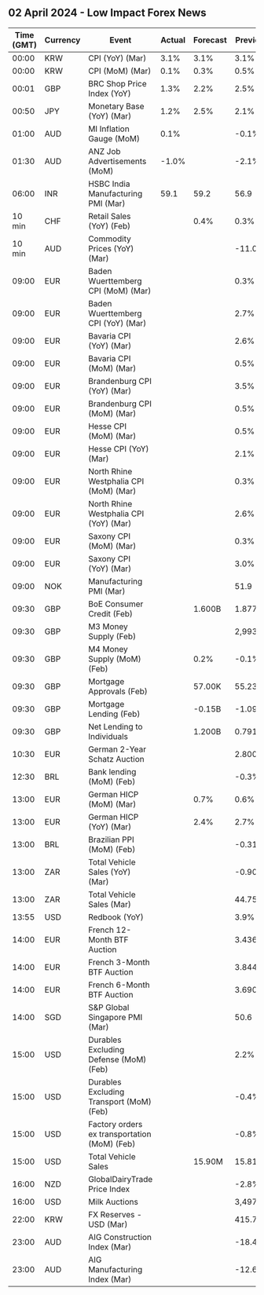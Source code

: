 ## 02 April 2024 - Low Impact Forex News

| Time (GMT) | Currency | Event | Actual | Forecast | Previous |
|------|----------|-------|--------|----------|----------|
| 00:00 | KRW | CPI (YoY) (Mar) | 3.1% | 3.1% | 3.1% |
| 00:00 | KRW | CPI (MoM) (Mar) | 0.1% | 0.3% | 0.5% |
| 00:01 | GBP | BRC Shop Price Index (YoY) | 1.3% | 2.2% | 2.5% |
| 00:50 | JPY | Monetary Base (YoY) (Mar) | 1.2% | 2.5% | 2.1% |
| 01:00 | AUD | MI Inflation Gauge (MoM) | 0.1% |  | -0.1% |
| 01:30 | AUD | ANZ Job Advertisements (MoM) | -1.0% |  | -2.1% |
| 06:00 | INR | HSBC India Manufacturing PMI (Mar) | 59.1 | 59.2 | 56.9 |
| 10 min | CHF | Retail Sales (YoY) (Feb) |  | 0.4% | 0.3% |
| 10 min | AUD | Commodity Prices (YoY) (Mar) |  |  | -11.0% |
| 09:00 | EUR | Baden Wuerttemberg CPI (MoM) (Mar) |  |  | 0.3% |
| 09:00 | EUR | Baden Wuerttemberg CPI (YoY) (Mar) |  |  | 2.7% |
| 09:00 | EUR | Bavaria CPI (YoY) (Mar) |  |  | 2.6% |
| 09:00 | EUR | Bavaria CPI (MoM) (Mar) |  |  | 0.5% |
| 09:00 | EUR | Brandenburg CPI (YoY) (Mar) |  |  | 3.5% |
| 09:00 | EUR | Brandenburg CPI (MoM) (Mar) |  |  | 0.5% |
| 09:00 | EUR | Hesse CPI (MoM) (Mar) |  |  | 0.5% |
| 09:00 | EUR | Hesse CPI (YoY) (Mar) |  |  | 2.1% |
| 09:00 | EUR | North Rhine Westphalia CPI (MoM) (Mar) |  |  | 0.3% |
| 09:00 | EUR | North Rhine Westphalia CPI (YoY) (Mar) |  |  | 2.6% |
| 09:00 | EUR | Saxony CPI (MoM) (Mar) |  |  | 0.3% |
| 09:00 | EUR | Saxony CPI (YoY) (Mar) |  |  | 3.0% |
| 09:00 | NOK | Manufacturing PMI (Mar) |  |  | 51.9 |
| 09:30 | GBP | BoE Consumer Credit (Feb) |  | 1.600B | 1.877B |
| 09:30 | GBP | M3 Money Supply (Feb) |  |  | 2,993.9B |
| 09:30 | GBP | M4 Money Supply (MoM) (Feb) |  | 0.2% | -0.1% |
| 09:30 | GBP | Mortgage Approvals (Feb) |  | 57.00K | 55.23K |
| 09:30 | GBP | Mortgage Lending (Feb) |  | -0.15B | -1.09B |
| 09:30 | GBP | Net Lending to Individuals |  | 1.200B | 0.791B |
| 10:30 | EUR | German 2-Year Schatz Auction |  |  | 2.800% |
| 12:30 | BRL | Bank lending (MoM) (Feb) |  |  | -0.3% |
| 13:00 | EUR | German HICP (MoM) (Mar) |  | 0.7% | 0.6% |
| 13:00 | EUR | German HICP (YoY) (Mar) |  | 2.4% | 2.7% |
| 13:00 | BRL | Brazilian PPI (MoM) (Feb) |  |  | -0.31% |
| 13:00 | ZAR | Total Vehicle Sales (YoY) (Mar) |  |  | -0.90% |
| 13:00 | ZAR | Total Vehicle Sales (Mar) |  |  | 44.75K |
| 13:55 | USD | Redbook (YoY) |  |  | 3.9% |
| 14:00 | EUR | French 12-Month BTF Auction |  |  | 3.436% |
| 14:00 | EUR | French 3-Month BTF Auction |  |  | 3.844% |
| 14:00 | EUR | French 6-Month BTF Auction |  |  | 3.690% |
| 14:00 | SGD | S&P Global Singapore PMI (Mar) |  |  | 50.6 |
| 15:00 | USD | Durables Excluding Defense (MoM) (Feb) |  |  | 2.2% |
| 15:00 | USD | Durables Excluding Transport (MoM) (Feb) |  |  | -0.4% |
| 15:00 | USD | Factory orders ex transportation (MoM) (Feb) |  |  | -0.8% |
| 15:00 | USD | Total Vehicle Sales |  | 15.90M | 15.81M |
| 16:00 | NZD | GlobalDairyTrade Price Index |  |  | -2.8% |
| 16:00 | USD | Milk Auctions |  |  | 3,497.0 |
| 22:00 | KRW | FX Reserves - USD (Mar) |  |  | 415.73B |
| 23:00 | AUD | AIG Construction Index (Mar) |  |  | -18.4 |
| 23:00 | AUD | AIG Manufacturing Index (Mar) |  |  | -12.6 |

